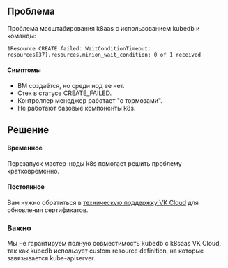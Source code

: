 ## Проблема

Проблема масштабирования k8aas с использованием kubedb и команды:

```
1Resource CREATE failed: WaitConditionTimeout: resources[37].resources.minion_wait_condition: 0 of 1 received
```

#### Симптомы

- ВМ создаётся, но среди нод ее нет.
- Стек в статусе CREATE_FAILED.
- Контроллер менеджер работает "с тормозами".
- Не работают базовые компоненты k8s.

## Решение

#### Временное

Перезапуск мастер-ноды k8s помогает решить проблему кратковременно.

#### Постоянное

Вам нужно обратиться в [техническую поддержку VK Cloud](https://mcs.mail.ru/help/contact-us) для обновления сертификатов.

### Важно

Мы не гарантируем полную совместимость kubedb с k8saas VK Cloud, так как kubedb использует custom resource definition, на которые завязывается kube-apiserver.
